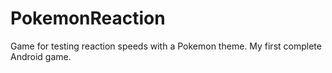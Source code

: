 PokemonReaction
===============

Game for testing reaction speeds with a Pokemon theme. My first complete Android game.

